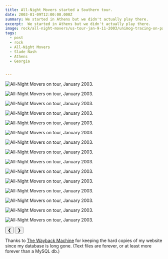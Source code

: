 ```yaml
---
title: All-Night Movers started a Southern tour.
date: 2003-01-09T12:00:00.000Z
summary: We started in Athens but we didn't actually play there.
excerpt:  We started in Athens but we didn't actually play there.
image: rock/all-night-movers/us-tour-jan-9-11-2003/unimog-tracing-on-paper-sep-10-2021.jpg
tags:
  - post 
  - rock
  - All-Night Movers
  - Slade Nash
  - Athens
  - Georgia


---
```


<div id="viewport">

![All-Night Movers on tour, January 2003.](/static/img/rock/all-night-movers/us-tour-jan-9-11-2003/anm-georgia-01.jpg)

![All-Night Movers on tour, January 2003.](/static/img/rock/all-night-movers/us-tour-jan-9-11-2003/anm-georgia-02.jpg)

![All-Night Movers on tour, January 2003.](/static/img/rock/all-night-movers/us-tour-jan-9-11-2003/anm-georgia-03.jpg)

![All-Night Movers on tour, January 2003.](/static/img/rock/all-night-movers/us-tour-jan-9-11-2003/anm-georgia-04.jpg)

![All-Night Movers on tour, January 2003.](/static/img/rock/all-night-movers/us-tour-jan-9-11-2003/anm-georgia-05.jpg)

![All-Night Movers on tour, January 2003.](/static/img/rock/all-night-movers/us-tour-jan-9-11-2003/anm-georgia-06.jpg)

![All-Night Movers on tour, January 2003.](/static/img/rock/all-night-movers/us-tour-jan-9-11-2003/anm-georgia-07.jpg)

![All-Night Movers on tour, January 2003.](/static/img/rock/all-night-movers/us-tour-jan-9-11-2003/anm-georgia-08.jpg)

![All-Night Movers on tour, January 2003.](/static/img/rock/all-night-movers/us-tour-jan-9-11-2003/anm-georgia-09.jpg)

![All-Night Movers on tour, January 2003.](/static/img/rock/all-night-movers/us-tour-jan-9-11-2003/anm-georgia-10.jpg)

![All-Night Movers on tour, January 2003.](/static/img/rock/all-night-movers/us-tour-jan-9-11-2003/anm-georgia-11.jpg)

![All-Night Movers on tour, January 2003.](/static/img/rock/all-night-movers/us-tour-jan-9-11-2003/anm-georgia-12.jpg)

![All-Night Movers on tour, January 2003.](/static/img/rock/all-night-movers/us-tour-jan-9-11-2003/anm-georgia-13.jpg)

![All-Night Movers on tour, January 2003.](/static/img/rock/all-night-movers/us-tour-jan-9-11-2003/anm-georgia-14.jpg)

![All-Night Movers on tour, January 2003.](/static/img/rock/all-night-movers/us-tour-jan-9-11-2003/anm-georgia-15.jpg)

</div>
<div class="flex row-reverse space-between">
  <div id="caption"></div>
  <div class="prevnext-container">
    <button id="buttonPrevious">&#10094;</button>
    <button id="buttonNext">&#10095;</button>
  </div>
</div>

Thanks to [The Wayback Machine](https://web.archive.org/web/20040204080957/http://www.allnightmovers.com/) for keeping the hard copies of my website since my database is long gone. (Text files are forever, or at least more forever than a MySQL db.)
